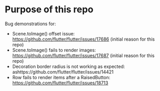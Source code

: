 # Purpose of this repo

Bug demonstrations for:

- Scene.toImage() offset issue: https://github.com/flutter/flutter/issues/17686 (initial reason for this repo)
- Scene.toImage() fails to render images: https://github.com/flutter/flutter/issues/17687 (initial reason for this repo)
- Decoration border radius is not working as expected: ashttps://github.com/flutter/flutter/issues/14421
- Row fails to render items after a RaisedButton: https://github.com/flutter/flutter/issues/18713
